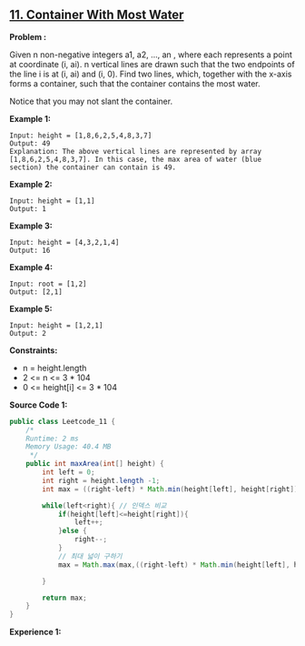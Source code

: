 
## [11. Container With Most Water](https://leetcode.com/problems/container-with-most-water/)

**Problem :**

Given n non-negative integers a1, a2, ..., an , where each represents a point at coordinate (i, ai). n vertical lines are drawn such that the two endpoints of the line i is at (i, ai) and (i, 0). Find two lines, which, together with the x-axis forms a container, such that the container contains the most water.

Notice that you may not slant the container.

**Example 1:**

```
Input: height = [1,8,6,2,5,4,8,3,7]
Output: 49
Explanation: The above vertical lines are represented by array [1,8,6,2,5,4,8,3,7]. In this case, the max area of water (blue section) the container can contain is 49.
```

**Example 2:**

```
Input: height = [1,1]
Output: 1
```

**Example 3:**

```
Input: height = [4,3,2,1,4]
Output: 16
```

**Example 4:**

```
Input: root = [1,2]
Output: [2,1]
```

**Example 5:**

```
Input: height = [1,2,1]
Output: 2
```

**Constraints:**

- n = height.length
- 2 <= n <= 3 * 104
- 0 <= height[i] <= 3 * 104

**Source Code 1:**

```java
public class Leetcode_11 {
    /*
    Runtime: 2 ms
    Memory Usage: 40.4 MB
     */
    public int maxArea(int[] height) {
        int left = 0;
        int right = height.length -1;
        int max = ((right-left) * Math.min(height[left], height[right]));

        while(left<right){ // 인덱스 비교
            if(height[left]<=height[right]){
                left++;
            }else {
                right--;
            }
            // 최대 넓이 구하기
            max = Math.max(max,((right-left) * Math.min(height[left], height[right])));

        }

        return max;
    }
}
```

**Experience 1:**
